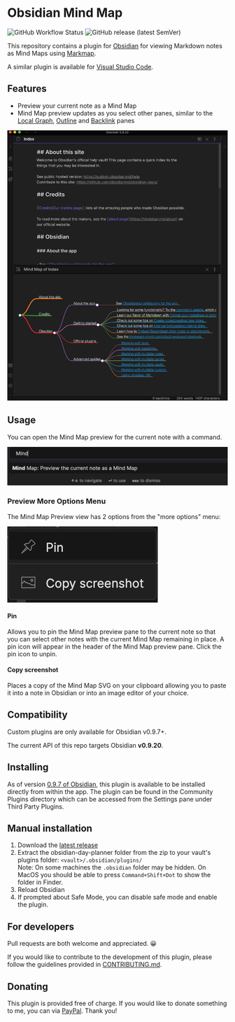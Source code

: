# Obsidian Mind Map

![GitHub Workflow Status](https://img.shields.io/github/workflow/status/lynchjames/obsidian-mind-map/Release%20Build?logo=github&style=for-the-badge) ![GitHub release (latest SemVer)](https://img.shields.io/github/v/release/lynchjames/obsidian-mind-map?style=for-the-badge&sort=semver)


This repository contains a plugin for [Obsidian](https://obsidian.md/) for viewing Markdown notes as Mind Maps using [Markmap](https://markmap.js.org/). 

A similar plugin is available for [Visual Studio Code](https://marketplace.visualstudio.com/items?itemName=gera2ld.markmap-vscode).
    
## Features

- Preview your current note as a Mind Map
- Mind Map preview updates as you select other panes, similar to the [Local Graph](https://forum.obsidian.md/t/how-to-open-a-local-graph-view-pane-on-the-right-sidebar/7190), [Outline](https://publish.obsidian.md/help/Plugins/Outline) and [Backlink](https://publish.obsidian.md/help/Plugins/Backlinks) panes

![Mind Map Demo Image](mind-map-demo.png)

## Usage

You can open the Mind Map preview for the current note with a command.

![Mind Map Preview Command](mind-map-preview-command.png)


### Preview More Options Menu

The Mind Map Preview view has 2 options from the "more options" menu:

![Mind Map Preview More Options](mind-map-view-more-options.png)

#### Pin

Allows you to pin the Mind Map preview pane to the current note so that you can select other notes with the current Mind Map remaining in place. A pin icon will appear in the header of the Mind Map preview pane. Click the pin icon to unpin.

#### Copy screenshot

Places a copy of the Mind Map SVG on your clipboard allowing you to paste it into a note in Obsidian or into an image editor of your choice.

## Compatibility

Custom plugins are only available for Obsidian v0.9.7+.

The current API of this repo targets Obsidian **v0.9.20**. 

## Installing

As of version [0.9.7 of Obsidian](https://forum.obsidian.md/t/obsidian-release-v0-9-7-insider-build/7628), this plugin is available to be installed directly from within the app. The plugin can be found in the Community Plugins directory which can be accessed from the Settings pane under Third Party Plugins.

## Manual installation

1. Download the [latest release](https://github.com/lynchjames/obsidian-mind-map/releases/latest)
1. Extract the obsidian-day-planner folder from the zip to your vault's plugins folder: `<vault>/.obsidian/plugins/`  
Note: On some machines the `.obsidian` folder may be hidden. On MacOS you should be able to press `Command+Shift+Dot` to show the folder in Finder.
1. Reload Obsidian
1. If prompted about Safe Mode, you can disable safe mode and enable the plugin.

## For developers
Pull requests are both welcome and appreciated. 😀

If you would like to contribute to the development of this plugin, please follow the guidelines provided in [CONTRIBUTING.md](CONTRIBUTING.md).

## Donating

This plugin is provided free of charge. If you would like to donate something to me, you can via [PayPal](https://paypal.me/lynchjames2020). Thank you!
